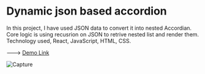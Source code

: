# Dynamic json based accordion

In this project, I have used JSON data to convert it into nested Accordian. Core logic is using recusrion on JSON to retrive nested list and render them. Technology used, React, JavaScript, HTML, CSS.


---> [Demo Link](https://benevolent-fox-872d69.netlify.app/)

![Capture](https://user-images.githubusercontent.com/20773128/172859000-51cc38f4-4eed-4bb9-aa86-630e61465b9d.PNG)
